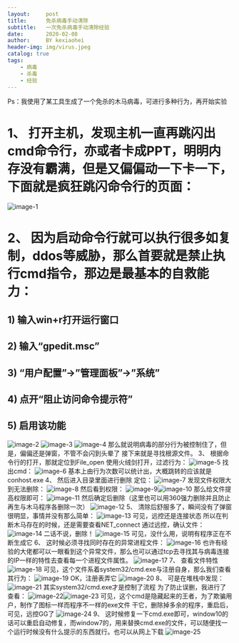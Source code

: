 ```yaml
---
layout:     post
title:      免杀病毒手动清除
subtitle:   一次免杀病毒手动清除经验
date:       2020-02-08
author:     BY kexiaohei
header-img: img/virus.jpeg
catalog: true
tags:
    - 病毒
    - 杀毒
    - 经验
---
```


Ps：我使用了某工具生成了一个免杀的木马病毒，可进行多种行为，再开始实验
# 1、	打开主机，发现主机一直再跳闪出cmd命令行，亦或者卡成PPT，明明内存没有霸满，但是又偏偏动一下卡一下，下面就是疯狂跳闪命令行的页面：
![image-1](https://frankie625641200.github.io/img/kill_virus/1.png)
# 2、	因为启动命令行就可以执行很多如复制，ddos等威胁，那么首要就是禁止执行cmd指令，那边是最基本的自救能力：
## 1)	输入win+r打开运行窗口
## 2)	输入“gpedit.msc”
## 3)	“用户配置”->”管理面板”->”系统”
## 4)	点开“阻止访问命令提示符”
## 5)	启用该功能
 ![image-2](https://frankie625641200.github.io/img/kill_virus/2.png)
 ![image-3](https://frankie625641200.github.io/img/kill_virus/3.png)
 ![image-4](https://frankie625641200.github.io/img/kill_virus/4.png)
那么就说明病毒的部分行为被控制住了，但是，偏偏还是弹窗，不管不会闪到头晕了
接下来就是寻找根源文件。
3、	根据命令行的打开，那就定位到File_open
使用火绒剑打开，过滤行为：
![image-5](https://frankie625641200.github.io/img/kill_virus/5.png)
找出cmd：
![image-6](https://frankie625641200.github.io/img/kill_virus/6.png)
基本上由行为次数可以统计出，大概跳转的应该就是conhost.exe
4、	然后进入目录里面进行删除
定位：
![image-7](https://frankie625641200.github.io/img/kill_virus/7.png)
发现文件权限大到无法删除：
![image-8](https://frankie625641200.github.io/img/kill_virus/8.png)
然后看到权限：
![image-9](https://frankie625641200.github.io/img/kill_virus/9.png)![image-10](https://frankie625641200.github.io/img/kill_virus/10.png)
那么给文件提高权限即可：
![image-11](https://frankie625641200.github.io/img/kill_virus/11.png)
然后确定后删除（这里也可以用360强力删除并且防止再生与木马程序各删除一次）
![image-12](https://frankie625641200.github.io/img/kill_virus/12.png)
5、	清除后舒服多了，瞬间没有了弹窗
很明显，事情并没有那么简单：
![image-13](https://frankie625641200.github.io/img/kill_virus/13.png)
可见，远控还是连接状态
所以在判断木马存在的时候，还是需要查看NET_connect
通过远控，确认文件：
![image-14](https://frankie625641200.github.io/img/kill_virus/14.png)
二话不说，删除！
![image-15](https://frankie625641200.github.io/img/kill_virus/15.png)
可见，没什么用，说明有程序正在不断生成它
6、	这时候必须寻找同时存在的异常进程文件：
![image-16](https://frankie625641200.github.io/img/kill_virus/16.png)
也许有经验的大佬都可以一眼看到这个异常文件，那么也可以通过tcp去寻找其与病毒连接的IP一样的特性去查看每一个进程文件属性。
 ![image-17](https://frankie625641200.github.io/img/kill_virus/17.png)
7、	查看文件特性
 ![image-18](https://frankie625641200.github.io/img/kill_virus/18.png)
可见，这个文件系着system32/cmd.exe与注册自身，那么我们查看其行为：
 ![image-19](https://frankie625641200.github.io/img/kill_virus/19.png)
OK，注册表弄它
 ![image-20](https://frankie625641200.github.io/img/kill_virus/20.png)
8、	可是在堆栈中发现：
 ![image-21](https://frankie625641200.github.io/img/kill_virus/21.png)
其实system32/cmd.exe才是控制了流程
为了防止误删，我进行了查看：
  ![image-22](https://frankie625641200.github.io/img/kill_virus/22.png)![image-23](https://frankie625641200.github.io/img/kill_virus/23.png)
可见，这个cmd是隐藏起来的王者，为了欺骗用户，制作了图标一样而程序不一样的exe文件
干它，删除掉多余的程序，重启后，可见，远控GG了
 ![image-24](https://frankie625641200.github.io/img/kill_virus/24.png)
9、	这时候修复一下cmd.exe即可，window10的话可以重启自动修复，而window7的，用来替换cmd.exe的文件，可以随便找一个运行时候没有什么提示的东西就行。也可以从网上下载
![image-25](https://frankie625641200.github.io/img/kill_virus/25.png)